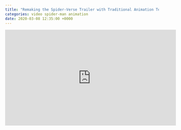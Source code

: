 ```yaml
---
title: "Remaking the Spider-Verse Trailer with Traditional Animation Techniques"
categories: video spider-man animation
date: 2020-03-08 12:35:00 +0000
---
```


<div><iframe width="560" height="315" src="https://www.youtube-nocookie.com/embed/k4IdGIMa5JI" frameborder="0" allow="accelerometer; autoplay; encrypted-media; gyroscope; picture-in-picture" allowfullscreen></iframe></div>